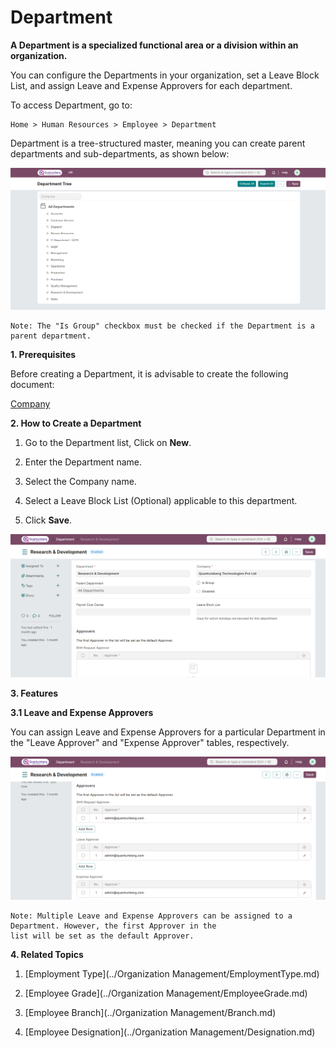 # Department

**A Department is a specialized functional area or a division within an organization.**

You can configure the Departments in your organization, set a Leave Block List, and assign Leave and Expense Approvers for each department.

To access Department, go to:

    Home > Human Resources > Employee > Department

Department is a tree-structured master, meaning you can create parent departments and sub-departments, as shown below:

![Department](../images/Department.png)

    Note: The "Is Group" checkbox must be checked if the Department is a parent department.

**1. Prerequisites**

Before creating a Department, it is advisable to create the following document:

[Company](../Organization%20Management/Company.md)

**2. How to Create a Department**

1. Go to the Department list, Click on **New**.

2. Enter the Department name.

3. Select the Company name.

4. Select a Leave Block List (Optional) applicable to this department.

5. Click **Save**.

![Create-Department](../images/CreateDepartment.png)

**3. Features**

**3.1 Leave and Expense Approvers**

You can assign Leave and Expense Approvers for a particular Department in the "Leave Approver" and "Expense Approver" tables, respectively.

![Department-Approver](../images/DepartmentApprover.png)

    Note: Multiple Leave and Expense Approvers can be assigned to a Department. However, the first Approver in the 
    list will be set as the default Approver.

**4. Related Topics**

1. [Employment Type](../Organization Management/EmploymentType.md)

2. [Employee Grade](../Organization Management/EmployeeGrade.md)

3. [Employee Branch](../Organization Management/Branch.md)

4. [Employee Designation](../Organization Management/Designation.md)

